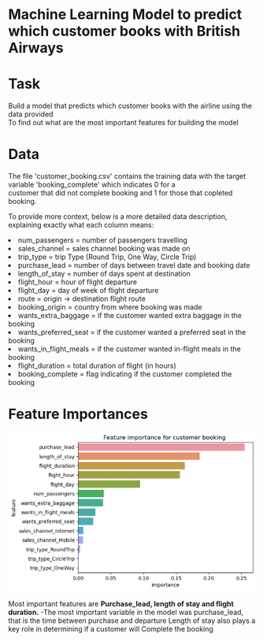 # Machine Learning Model to predict which customer books with British Airways
# Task
Build a model that predicts which customer books with the airline using the data provided<br>
To find out what are the most important features for building the model<br>
# Data
The file 'customer_booking.csv' contains the training data with the target variable 'booking_complete' which indicates 0 for a <br>
customer that did not complete booking and 1 for those that copleted booking.<br>

To provide more context, below is a more detailed data description, explaining exactly what each column means:<br>

<li>num_passengers = number of passengers travelling<br>
<li>sales_channel = sales channel booking was made on<br>
<li>trip_type = trip Type (Round Trip, One Way, Circle Trip)<br>
<li>purchase_lead = number of days between travel date and booking date<br>
<li>length_of_stay = number of days spent at destination<br>
<li>flight_hour = hour of flight departure<br>
<li>flight_day = day of week of flight departure<br>
<li>route = origin -> destination flight route<br>
<li>booking_origin = country from where booking was made<br>
<li>wants_extra_baggage = if the customer wanted extra baggage in the booking<br>
<li>wants_preferred_seat = if the customer wanted a preferred seat in the booking<br>
<li>wants_in_flight_meals = if the customer wanted in-flight meals in the booking<br>
<li>flight_duration = total duration of flight (in hours)<br>
<li>booking_complete = flag indicating if the customer completed the booking<br>
  
# Feature Importances
  
![image](https://github.com/jamesbengi/British_Airways_Customer_Booking/blob/master/visualization/BA.png)

Most important features are **Purchase_lead, length of stay and flight duration.**
-The most important variable in the model was purchase_lead, 
 that is the time between purchase and departure
 Length of stay also plays a key role in determining if a customer will 
 Complete the booking



